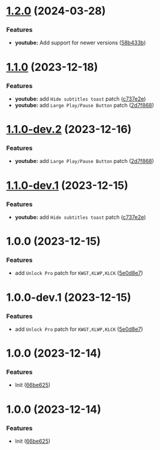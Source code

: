 # [1.2.0](https://github.com/Aunali321/ReVancedExperiments/compare/v1.1.0...v1.2.0) (2024-03-28)


### Features

* **youtube:** Add support for newer versions ([58b433b](https://github.com/Aunali321/ReVancedExperiments/commit/58b433b3fd8e5ba027910407dfe575081d00e98f))

# [1.1.0](https://github.com/Aunali321/ReVancedExperiments/compare/v1.0.0...v1.1.0) (2023-12-18)


### Features

* **youtube:** add `Hide subtitles toast` patch ([c737e2e](https://github.com/Aunali321/ReVancedExperiments/commit/c737e2e2c11377c86d47fa7deab2f27f850f2bd9))
* **youtube:** add `Large Play/Pause Button` patch ([2d7f868](https://github.com/Aunali321/ReVancedExperiments/commit/2d7f8681c03764a549ad5bbccfe3caa94f63e30b))

# [1.1.0-dev.2](https://github.com/Aunali321/ReVancedExperiments/compare/v1.1.0-dev.1...v1.1.0-dev.2) (2023-12-16)


### Features

* **youtube:** add `Large Play/Pause Button` patch ([2d7f868](https://github.com/Aunali321/ReVancedExperiments/commit/2d7f8681c03764a549ad5bbccfe3caa94f63e30b))

# [1.1.0-dev.1](https://github.com/Aunali321/ReVancedExperiments/compare/v1.0.0...v1.1.0-dev.1) (2023-12-15)


### Features

* **youtube:** add `Hide subtitles toast` patch ([c737e2e](https://github.com/Aunali321/ReVancedExperiments/commit/c737e2e2c11377c86d47fa7deab2f27f850f2bd9))

# 1.0.0 (2023-12-15)


### Features

* add `Unlock Pro` patch for `KWGT,KLWP,KLCK` ([5e0d8e7](https://github.com/Aunali321/ReVancedExperiments/commit/5e0d8e70c8ad61f78137e4893747a651093f2a7f))

# 1.0.0-dev.1 (2023-12-15)


### Features

* add `Unlock Pro` patch for `KWGT,KLWP,KLCK` ([5e0d8e7](https://github.com/Aunali321/ReVancedExperiments/commit/5e0d8e70c8ad61f78137e4893747a651093f2a7f))

# 1.0.0 (2023-12-14)


### Features

* Init ([66be625](https://github.com/ReVanced/revanced-patches-template/commit/66be625f25ee2d678dac62a5bf4daa631284f8f6))

# 1.0.0 (2023-12-14)


### Features

* Init ([66be625](https://github.com/ReVanced/revanced-patches-template/commit/66be625f25ee2d678dac62a5bf4daa631284f8f6))
